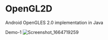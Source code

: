 # OpenGL2D

Android OpenGLES 2.0 implementation in Java

Demo-1
![Screenshot_1664719259](https://user-images.githubusercontent.com/63555577/193458065-5ba78b7a-4743-4a72-af73-c66c2979a804.png)
